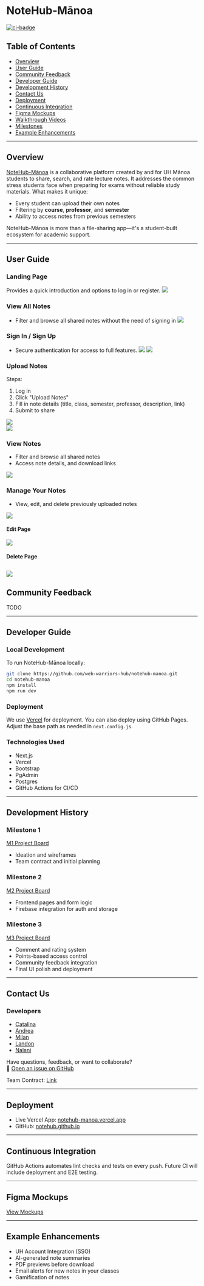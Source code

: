 
# NoteHub-Mānoa

[![ci-badge](https://github.com/web-warriors-hub/notehub-manoa/workflows/notehub-manoa/badge.svg)](https://github.com/web-warriors-hub/notehub-manoa/actions)

## Table of Contents

- [Overview](#overview)
- [User Guide](#user-guide)
- [Community Feedback](#community-feedback)
- [Developer Guide](#developer-guide)
- [Development History](#development-history)
- [Contact Us](#contact-us)
- [Deployment](#deployment)
- [Continuous Integration](#continuous-integration)
- [Figma Mockups](#figma-mockups)
- [Walkthrough Videos](#walkthrough-videos)
- [Milestones](#milestones)
- [Example Enhancements](#example-enhancements)

---

## Overview

[NoteHub-Mānoa](https://github.com/web-warriors-hub/web-warriors-hub.github.io) is a collaborative platform created by and for UH Mānoa students to share, search, and rate lecture notes. It addresses the common stress students face when preparing for exams without reliable study materials. What makes it unique:

- Every student can upload their own notes
- Filtering by **course**, **professor**, and **semester**
- Ability to access notes from previous semesters

NoteHub-Mānoa is more than a file-sharing app—it's a student-built ecosystem for academic support.

---

## User Guide

### Landing Page
Provides a quick introduction and options to log in or register.
![](images/landing-page.png)

### View All Notes
- Filter and browse all shared notes without the need of signing in
![](images/view-notes-page.png)

### Sign In / Sign Up
- Secure authentication for access to full features.
![](images/signin-page.png)
![](images/signup-page.png)

### Upload Notes
Steps:
1. Log in
2. Click "Upload Notes"
3. Fill in note details (title, class, semester, professor, description, link)
4. Submit to share

![](images/upload-notes-page.png)  
![](images/success-page.png)

### View Notes
- Filter and browse all shared notes
- Access note details, and download links

![](images/view-notes-page-nsi.png)

### Manage Your Notes
- View, edit, and delete previously uploaded notes

![](images/view-your-notes.page.png)

#### Edit Page
![](images/edit-page.png)

#### Delete Page
![](images/delete-page.png)
---

## Community Feedback

TODO

---

## Developer Guide

### Local Development

To run NoteHub-Mānoa locally:

```bash
git clone https://github.com/web-warriors-hub/notehub-manoa.git
cd notehub-manoa
npm install
npm run dev
```

### Deployment

We use [Vercel](https://notehub-manoa.vercel.app) for deployment. You can also deploy using GitHub Pages. Adjust the base path as needed in `next.config.js`.

### Technologies Used

- Next.js
- Vercel
- Bootstrap
- PgAdmin
- Postgres
- GitHub Actions for CI/CD

---

## Development History

### Milestone 1
[M1 Project Board](https://github.com/orgs/web-warriors-hub/projects/1/views/1)
- Ideation and wireframes
- Team contract and initial planning

### Milestone 2
[M2 Project Board](https://github.com/orgs/web-warriors-hub/projects/7)
- Frontend pages and form logic
- Firebase integration for auth and storage

### Milestone 3
[M3 Project Board](https://github.com/orgs/web-warriors-hub/projects/8)
- Comment and rating system
- Points-based access control
- Community feedback integration
- Final UI polish and deployment

---

## Contact Us

### Developers
- [Catalina](https://github.com/cat-mb)  
- [Andrea](https://github.com/andreamurillomtz)  
- [Milan](https://github.com/milanbukovics)  
- [Landon](https://github.com/lkihe)  
- [Nalani](https://github.com/NalaniKlopfen)  

Have questions, feedback, or want to collaborate?  
📩 [Open an issue on GitHub](https://github.com/web-warriors-hub/notehub-manoa/issues)  

Team Contract: [Link](https://docs.google.com/document/d/1IHEfQtw1nb9-c-XlJGUT-TiZKemAvDFH050V7u3n5Wg/edit?tab=t.0)

---

## Deployment

- Live Vercel App: [notehub-manoa.vercel.app](https://notehub-manoa.vercel.app)
- GitHub: [notehub.github.io](https://notehub.github.io)

---

## Continuous Integration

GitHub Actions automates lint checks and tests on every push. Future CI will include deployment and E2E testing.

---

## Figma Mockups

[View Mockups](https://www.figma.com/design/gn3wSQTofguqx5eSH5CgOW/ICS-314-Final?node-id=0-1&p=f)

---

## Example Enhancements

- UH Account Integration (SSO)
- AI-generated note summaries
- PDF previews before download
- Email alerts for new notes in your classes
- Gamification of notes     
